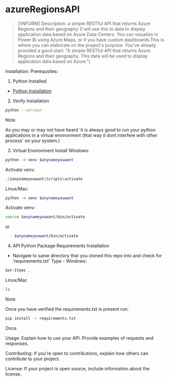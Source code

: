 ﻿# azureRegionsAPI

>[!INFORM]
>Description: a simple RESTful API that returns Azure Regions and their geography (I will use this to data to display application data based on Azure Data Centers. You can visualize in Power Bi using Azure Maps, or if you have custom dashboards.This is where you can elaborate on the project's purpose. You've already provided a good start: "A simple RESTful API that returns Azure Regions and their geography. This data will be used to display application data based on Azure.")
>

Installation: 
Prerequsites:
1. Python Installed
- [Python Installation]('https://www.python.org/downloads/)
2. Verify Installation
```bash
python --version
```

>[!NOTE]
>As you may or may not have heard 'it is always good to run your python applications in a virtual environment (that way it dont interfere with other process' on your system.)
>

3. Virtual Environment Install
Windows: 
```bash
python -m venv $anynameyouwant
```
Activate venv: 
```bash
.\$anynameyouwant\Scripts\activate
```
Linux/Mac: 
```bash
python -m venv $anynameyouwant
```
Activate venv:
```bash 
source $anynameyouwant/bin/activate
```
 or
```bash
  . $anynameyouwant/bin/activate
```

4. API Python Package Requirements Installation
- Navigate to same directory that you cloned this repo into and check for 'requirements.txt'
Type -
Windows:
```bash
Get-Items .
```
Linux/Mac
```bash
ls
```
>[!NOTE]
>Once you have verified the requirements.txt is present run:
```bash
pip install -r requirements.txt
```

Once





Usage: Explain how to use your API. Provide examples of requests and responses.

Contributing: If you're open to contributions, explain how others can contribute to your project.

License: If your project is open source, include information about the license.
